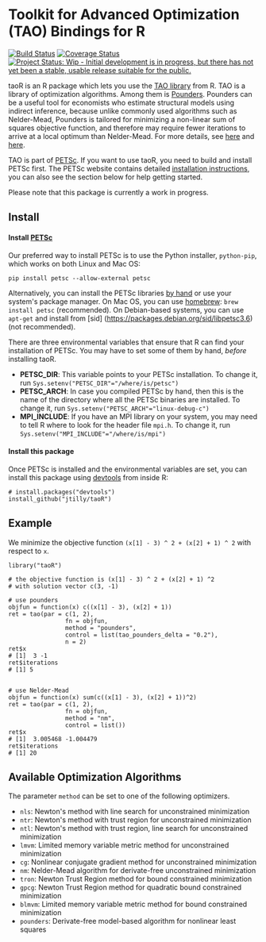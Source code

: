 # Toolkit for Advanced Optimization (TAO) Bindings for R

[![Build Status](https://travis-ci.org/jtilly/taoR.svg?branch=master)](https://travis-ci.org/jtilly/taoR) [![Coverage Status](https://coveralls.io/repos/jtilly/taoR/badge.svg?branch=master&service=github)](https://coveralls.io/github/jtilly/taoR?branch=master) [![Project Status: Wip - Initial development is in progress, but there has not yet been a stable, usable release suitable for the public.](https://img.shields.io/badge/status-WIP-yellow.svg)](https://img.shields.io/badge/status-WIP-yellow.svg)

taoR is an R package which lets you use the [TAO library](http://www.mcs.anl.gov/petsc/petsc-current/docs/tao_manual.pdf) from R. TAO is a library of optimization algorithms. Among them is [Pounders](http://www.mcs.anl.gov/papers/P5120-0414.pdf). Pounders can be a useful tool for economists who estimate structural models using indirect inference, because unlike commonly used algorithms such as Nelder-Mead, Pounders is tailored for minimizing a non-linear sum of squares objective function, and therefore may require fewer iterations to arrive at a local optimum than Nelder-Mead. For more details, see [here](http://arxiv.org/pdf/1406.5464.pdf) and [here](http://ftp.iza.org/dp8548.pdf).

TAO is part of [PETSc](http://www.mcs.anl.gov/petsc/). If you want to use taoR, you need to build and install PETSc first. The PETSc website contains detailed [installation instructions](http://www.mcs.anl.gov/petsc/documentation/installation.html), you can also see the section below for help getting started.

Please note that this package is currently a work in progress.

## Install

#### Install [PETSc](http://www.mcs.anl.gov/petsc/)
Our preferred way to install PETSc is to use the Python installer, `python-pip`, which works on both Linux and Mac OS:
```{bash}
pip install petsc --allow-external petsc
```
Alternatively, you can install the PETSc libraries [by hand](http://www.mcs.anl.gov/petsc/documentation/installation.html) or use your system's package manager. On Mac OS, you can use [homebrew](http://brew.sh/): `brew install petsc` (recommended). On Debian-based systems, you can use `apt-get` and install from [sid] (https://packages.debian.org/sid/libpetsc3.6) (not recommended). 

There are three environmental variables that ensure that R can find your installation of PETSc. You may have to set some of them by hand, *before* installing taoR.
* **PETSC_DIR**: This variable points to your PETSc installation. To change it, run `Sys.setenv("PETSC_DIR"="/where/is/petsc")`
* **PETSC_ARCH**: In case you compiled PETSc by hand, then this is the name of the directory where all the PETSc binaries are installed. To change it, run `Sys.setenv("PETSC_ARCH"="linux-debug-c")`
* **MPI_INCLUDE**: If you have an MPI library on your system, you may need to tell R where to look for the header file `mpi.h`. To change it, run `Sys.setenv("MPI_INCLUDE"="/where/is/mpi")`

#### Install this package
Once PETSc is installed and the environmental variables are set, you can install this package using [devtools](https://cran.r-project.org/web/packages/devtools/index.html) from inside R:
```{r}
# install.packages("devtools")
install_github("jtilly/taoR")
```

## Example
We minimize the objective function `(x[1] - 3) ^ 2 + (x[2] + 1) ^ 2` with respect to `x`. 
```{r}
library("taoR")

# the objective function is (x[1] - 3) ^ 2 + (x[2] + 1) ^2 
# with solution vector c(3, -1)

# use pounders
objfun = function(x) c((x[1] - 3), (x[2] + 1))
ret = tao(par = c(1, 2),
                fn = objfun, 
                method = "pounders", 
                control = list(tao_pounders_delta = "0.2"), 
                n = 2)
ret$x
# [1]  3 -1
ret$iterations
# [1] 5

    
# use Nelder-Mead
objfun = function(x) sum(c((x[1] - 3), (x[2] + 1))^2)
ret = tao(par = c(1, 2),
                fn = objfun, 
                method = "nm", 
                control = list())
ret$x
# [1]  3.005468 -1.004479
ret$iterations
# [1] 20
```

## Available Optimization Algorithms
The parameter `method` can be set to one of the following optimizers.
* `nls`: Newton's method with line search for unconstrained minimization
* `ntr`: Newton's method with trust region for unconstrained minimization
* `ntl`: Newton's method with trust region, line search for unconstrained minimization
* `lmvm`: Limited memory variable metric method for unconstrained minimization
* `cg`: Nonlinear conjugate gradient method for unconstrained minimization
* `nm`: Nelder-Mead algorithm for derivate-free unconstrained minimization
* `tron`: Newton Trust Region method for bound constrained minimization
* `gpcg`: Newton Trust Region method for quadratic bound constrained minimization
* `blmvm`: Limited memory variable metric method for bound constrained minimization
* `pounders`: Derivate-free model-based algorithm for nonlinear least squares
